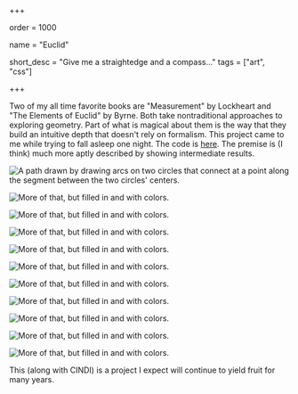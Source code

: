 +++

order = 1000

name = "Euclid"

short_desc = "Give me a straightedge and a compass..."
tags = ["art", "css"]

+++

Two of my all time favorite books are "Measurement" by Lockheart and "The Elements of Euclid" by Byrne. Both take nontraditional approaches to exploring geometry. Part of what is magical about them is the way that they build an intuitive depth that doesn't rely on formalism. This project came to me while trying to fall asleep one night. The code is [here](https://github.com/gbdubs/euclid). The premise is (I think) much more aptly described by showing intermediate results. 

![A path drawn by drawing arcs on two circles that connect at a point along the segment between the two circles' centers.](../img/euclid_1.svg)

![More of that, but filled in and with colors.](../img/euclid_2.svg)

![More of that, but filled in and with colors.](../img/euclid_3.svg)

![More of that, but filled in and with colors.](../img/euclid_3a.svg)

![More of that, but filled in and with colors.](../img/euclid_4.svg)

![More of that, but filled in and with colors.](../img/euclid_5.svg)

![More of that, but filled in and with colors.](../img/euclid_6.svg)

![More of that, but filled in and with colors.](../img/euclid_7.svg)

![More of that, but filled in and with colors.](../img/euclid_8.svg)

![More of that, but filled in and with colors.](../img/euclid_9.svg)

![More of that, but filled in and with colors.](../img/euclid_10.svg)

This (along with CINDI) is a project I expect will continue to yield fruit for many years.
